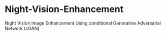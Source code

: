 # Night-Vision-Enhancement
Night Vision Image Enhancement Using conditional Generative Adversarial Network (cGAN)
